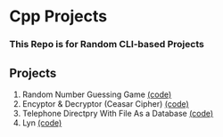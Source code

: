# Cpp Projects

### This Repo is for Random CLI-based Projects

## Projects

1. Random Number Guessing Game [(code)](https://github.com/purrii0/Cpp_Projects/tree/main/randomNumber)
2. Encyptor & Decryptor (Ceasar Cipher) [(code)](https://github.com/purrii0/Cpp_Projects/tree/main/encyptionProject)
3. Telephone Directpry With File As a Database [(code)](https://github.com/purrii0/Cpp_Projects/tree/main/telephoneDirectory)
4. Lyn [(code)](https://github.com/purrii0/Cpp_Projects/tree/main/lyn)
